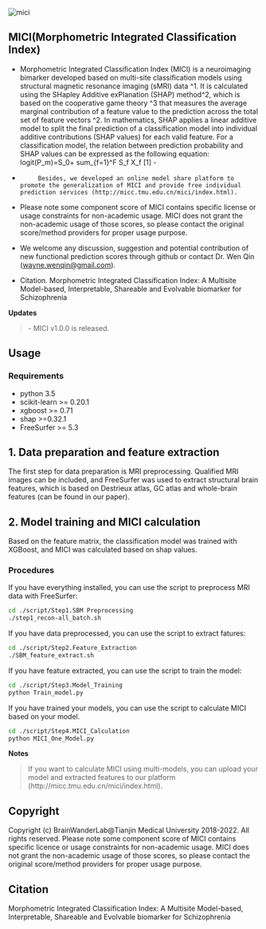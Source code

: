 
![mici](https://user-images.githubusercontent.com/107779317/176856534-4b2a5822-05a4-4f66-89a7-4119cbc1e5a1.png)


## MICI(Morphometric Integrated Classification Index)
   -    Morphometric Integrated Classification Index (MICI) is a neuroimaging bimarker developed based on multi-site classification models using structural magnetic resonance imaging (sMRI) data ^1. It is calculated using the SHapley Additive exPlanation (SHAP) method^2, which is based on the cooperative game theory ^3 that measures the average marginal contribution of a feature value to the prediction across the total set of feature vectors ^2. In mathematics, SHAP applies a linear additive model to split the final prediction of  a classification model into individual additive contributions (SHAP values) for each valid feature. For a classification model, the relation between prediction probability and SHAP values can be expressed as the following equation:
logit(P_m)=S_0+ sum_{f=1}^F S_f X_f                    [1]   -    
   -          Besides, we developed an online model share platform to promote the generalization of MICI and provide free individual prediction services (http://micc.tmu.edu.cn/mici/index.html). 
       
   - Please note some component score of MICI contains specific license or usage constraints for non-academic usage. MICI does not grant the non-academic usage of those scores, so please contact the original score/method providers for proper usage purpose.  
 
   - We welcome any discussion, suggestion and potential contribution of new functional prediction scores through github or contact Dr. Wen Qin (wayne.wenqin@gmail.com).
   
   - Citation. Morphometric Integrated Classification Index: A Multisite Model-based, Interpretable, Shareable and Evolvable biomarker for Schizophrenia

**Updates**
<blockquote>
   - MICI v1.0.0 is released. 
</blockquote>


## Usage
### Requirements
- python 3.5
- scikit-learn >= 0.20.1
- xgboost >= 0.71
- shap >=0.32.1
- FreeSurfer >= 5.3

## 1. Data preparation and feature extraction

The first step for data preparation is MRI preprocessing. Qualified MRI images can be included, and FreeSurfer was used to extract structural brain features, which is based on Destrieux atlas, GC atlas and whole-brain features (can be found in our paper).

## 2. Model training and MICI calculation
Based on the feature matrix, the classification model was trained with XGBoost, and MICI was calculated based on shap values.

### Procedures
If you have everything installed, you can use the script to preprocess MRI data with FreeSurfer:
   ```bash
   cd ./script/Step1.SBM Preprocessing
   ./step1_recon-all_batch.sh
   ```
If you have data preprocessed, you can use the script to extract fatures:
   ```bash
   cd ./script/Step2.Feature_Extraction
   ./SBM_feature_extract.sh
   ```  
If you have feature extracted, you can use the script to train the model:
   ```bash
   cd ./script/Step3.Model_Training
   python Train_model.py
   ```
If you have trained your models, you can use the script to calculate MICI based on your model.
   ```bash
   cd ./script/Step4.MICI_Calculation
   python MICI_One_Model.py
   ```

**Notes**
<blockquote>
If you want to calculate MICI using multi-models, you can upload your model and extracted features to our platform (http://micc.tmu.edu.cn/mici/index.html).
</blockquote>


## Copyright
Copyright (c) BrainWanderLab@Tianjin Medical University 2018-2022. All rights reserved.
Please note some component score of MICI contains specific licence or usage constraints for non-academic usage. MICI does not grant the non-academic usage of those scores, so please contact the original score/method providers for proper usage purpose.


## Citation
Morphometric Integrated Classification Index: A Multisite Model-based, Interpretable, Shareable and Evolvable biomarker for Schizophrenia
